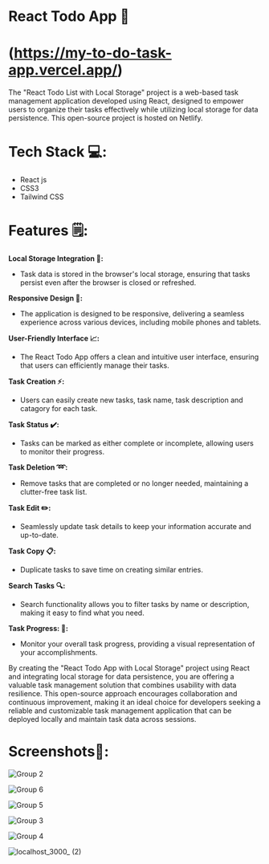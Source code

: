 # React Todo App 📝

# (https://my-to-do-task-app.vercel.app/)

The "React Todo List with Local Storage" project is a web-based task management application developed using React, designed to empower users to organize their tasks effectively while utilizing local storage for data persistence. This open-source project is hosted on Netlify.

# Tech Stack 💻:

* React js
* CSS3
* Tailwind CSS
  
# Features 🗒:

**Local Storage Integration 🔧:**

* Task data is stored in the browser's local storage, ensuring that tasks persist even after the browser is closed or refreshed.

**Responsive Design 📱:**

* The application is designed to be responsive, delivering a seamless experience across various devices, including mobile phones and tablets.

**User-Friendly Interface 📈:**

* The React Todo App offers a clean and intuitive user interface, ensuring that users can efficiently manage their tasks.
  
**Task Creation ⚡:**

* Users can easily create new tasks, task name, task description and catagory for each task.
  
**Task Status ✔️:**

* Tasks can be marked as either complete or incomplete, allowing users to monitor their progress.

**Task Deletion ➿:**

* Remove tasks that are completed or no longer needed, maintaining a clutter-free task list.

**Task Edit ✏️:**

*  Seamlessly update task details to keep your information accurate and up-to-date.

**Task Copy 📋:**

* Duplicate tasks to save time on creating similar entries.

**Search Tasks 🔍:**

* Search functionality allows you to filter tasks by name or description, making it easy to find what you need.

**Task Progress: 🔄:**

*  Monitor your overall task progress, providing a visual representation of your accomplishments.




By creating the "React Todo App with Local Storage" project using React and integrating local storage for data persistence, you are offering a valuable task management solution that combines usability with data resilience. This open-source approach encourages collaboration and continuous improvement, making it an ideal choice for developers seeking a reliable and customizable task management application that can be deployed locally and maintain task data across sessions.


# Screenshots📸:

![Group 2](https://github.com/iamvijay98/React-TodoApp/assets/133564952/75a908d5-e44c-40b5-9bea-29c305e8b30f)

![Group 6](https://github.com/iamvijay98/React-TodoApp/assets/133564952/efc14399-2800-4abe-8428-01205d06f56b)

![Group 5](https://github.com/iamvijay98/React-TodoApp/assets/133564952/26de7681-cdf4-4274-aad4-82d4ec160556)

![Group 3](https://github.com/iamvijay98/React-TodoApp/assets/133564952/d70bcf10-c0bb-4535-9c7a-ac92cd507f90)

![Group 4](https://github.com/iamvijay98/React-TodoApp/assets/133564952/ead2a137-f5e6-4645-9022-754ad59c796a)

![localhost_3000_ (2)](https://github.com/iamvijay98/React-TodoApp/assets/133564952/34f73c9c-6bb2-48a9-ad93-ef9e6bc25df3)


